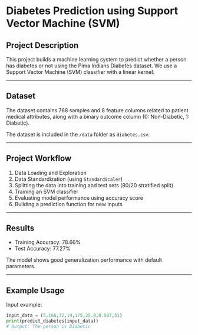 # Diabetes Prediction using Support Vector Machine (SVM)

## Project Description
This project builds a machine learning system to predict whether a person has diabetes or not using the Pima Indians Diabetes dataset. We use a Support Vector Machine (SVM) classifier with a linear kernel.

---

## Dataset
The dataset contains 768 samples and 8 feature columns related to patient medical attributes, along with a binary outcome column (0: Non-Diabetic, 1: Diabetic).

The dataset is included in the `/data` folder as `diabetes.csv`.

---

## Project Workflow
1. Data Loading and Exploration  
2. Data Standardization (using `StandardScaler`)  
3. Splitting the data into training and test sets (80/20 stratified split)  
4. Training an SVM classifier  
5. Evaluating model performance using accuracy score  
6. Building a prediction function for new inputs

---

## Results

- Training Accuracy: 78.66%  
- Test Accuracy: 77.27%

The model shows good generalization performance with default parameters.

---

## Example Usage

Input example:
```python
input_data = (5,166,72,19,175,25.8,0.587,51)
print(predict_diabetes(input_data))
# Output: The person is Diabetic
